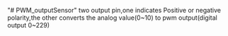 "# PWM_outputSensor" 
two output pin,one indicates Positive or negative polarity,the other converts the analog value(0~10) to pwm output(digital output 0~229)